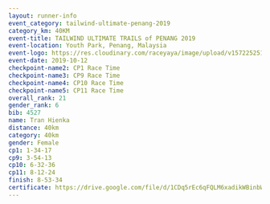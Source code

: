 ```yaml
---
layout: runner-info 
event_category: tailwind-ultimate-penang-2019 
category_km: 40KM 
event-title: TAILWIND ULTIMATE TRAILS of PENANG 2019 
event-location: Youth Park, Penang, Malaysia 
event-logo: https://res.cloudinary.com/raceyaya/image/upload/v1572252513/logo/utop-2019_h9tzys.jpg 
event-date: 2019-10-12 
checkpoint-name2: CP1 Race Time 
checkpoint-name3: CP9 Race Time 
checkpoint-name4: CP10 Race Time 
checkpoint-name5: CP11 Race Time 
overall_rank: 21
gender_rank: 6
bib: 4527
name: Tran Hienka
distance: 40km
category: 40km
gender: Female
cp1: 1-34-17
cp9: 3-54-13
cp10: 6-32-36
cp11: 8-12-24
finish: 8-53-34
certificate: https://drive.google.com/file/d/1CDq5rEc6qFQLM6xadikWBinbWiH2ot-J/view?usp=sharing
---
```

